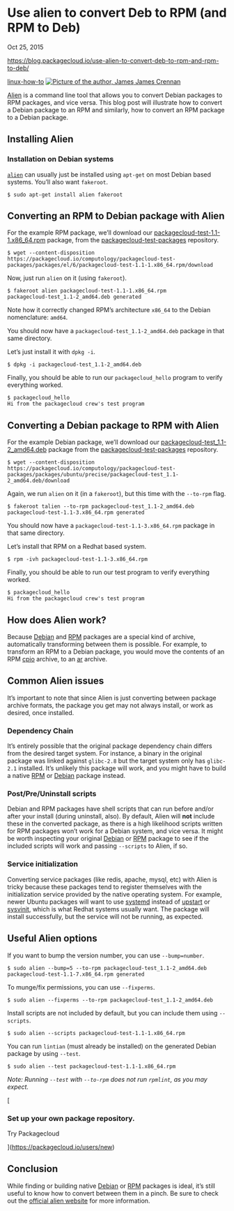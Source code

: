 # Use alien to convert Deb to RPM (and RPM to Deb)

Oct 25, 2015

https://blog.packagecloud.io/use-alien-to-convert-deb-to-rpm-and-rpm-to-deb/


[linux-how-to](https://blog.packagecloud.io/category/linux-how-to/)  [![Picture of the author, James](https://fs.buttercms.com/resize=height:64/gs764RxTHWYsALcWIzRM) James Crennan](https://blog.packagecloud.io/author/james-crennan/)


[Alien](https://en.wikipedia.org/wiki/Alien_(software)) is a command line tool that allows you to convert Debian packages to RPM packages, and vice versa. This blog post will illustrate how to convert a Debian package to an RPM and similarly, how to convert an RPM package to a Debian package.


## Installing Alien

### Installation on Debian systems

[`alien`](http://joeyh.name/code/alien/) can usually just be installed using `apt-get` on most Debian based systems. You’ll also want `fakeroot`.

```
$ sudo apt-get install alien fakeroot
```

## Converting an RPM to Debian package with Alien

For the example RPM package, we’ll download our [packagecloud-test-1.1-1.x86\_64.rpm](https://packagecloud.io/computology/packagecloud-test-packages/packages/el/6/packagecloud-test-1.1-1.x86_64.rpm) package, from the [packagecloud-test-packages](https://packagecloud.io/computology/packagecloud-test-packages) repository.

```
$ wget --content-disposition https://packagecloud.io/computology/packagecloud-test-packages/packages/el/6/packagecloud-test-1.1-1.x86_64.rpm/download
```

Now, just run `alien` on it (using `fakeroot`).

```
$ fakeroot alien packagecloud-test-1.1-1.x86_64.rpm
packagecloud-test_1.1-2_amd64.deb generated
```

Note how it correctly changed RPM’s architecture `x86_64` to the Debian nomenclature: `amd64`.

You should now have a `packagecloud-test_1.1-2_amd64.deb` package in that same directory.

Let’s just install it with `dpkg -i`.

```
$ dpkg -i packagecloud-test_1.1-2_amd64.deb
```

Finally, you should be able to run our `packagecloud_hello` program to verify everything worked.

```
$ packagecloud_hello
Hi from the packagecloud crew's test program
```

## Converting a Debian package to RPM with Alien

For the example Debian package, we’ll download our [packagecloud-test\_1.1-2\_amd64.deb](https://packagecloud.io/computology/packagecloud-test-packages/packages/ubuntu/precise/packagecloud-test_1.1-2_amd64.deb) package from the [packagecloud-test-packages](https://packagecloud.io/computology/packagecloud-test-packages) repository.

```
$ wget --content-disposition https://packagecloud.io/computology/packagecloud-test-packages/packages/ubuntu/precise/packagecloud-test_1.1-2_amd64.deb/download
```

Again, we run `alien` on it (in a `fakeroot`), but this time with the `--to-rpm` flag.

```
$ fakeroot talien --to-rpm packagecloud-test_1.1-2_amd64.deb
packagecloud-test-1.1-3.x86_64.rpm generated
```

You should now have a `packagecloud-test-1.1-3.x86_64.rpm` package in that same directory.

Let’s install that RPM on a Redhat based system.

```
$ rpm -ivh packagecloud-test-1.1-3.x86_64.rpm
```

Finally, you should be able to run our test program to verify everything worked.

```
$ packagecloud_hello
Hi from the packagecloud crew's test program
```

## How does Alien work?

Because [Debian](https://packagecloud.io/blog/inspect-extract-contents-debian-packages/) and [RPM](https://packagecloud.io/blog/inspect-extract-contents-rpm-packages/) packages are a special kind of archive, automatically transforming between them is possible. For example, to transform an RPM to a Debian package, you would move the contents of an RPM [cpio](https://en.wikipedia.org/wiki/Cpio) archive, to an [ar](https://en.wikipedia.org/wiki/Ar_(Unix)) archive.

## Common Alien issues

It’s important to note that since Alien is just converting between package archive formats, the package you get may not always install, or work as desired, once installed.

### Dependency Chain

It’s entirely possible that the original package dependency chain differs from the desired target system. For instance, a binary in the original package was linked against `glibc-2.8` but the target system only has `glibc-2.1` installed. It’s unlikely this package will work, and you might have to build a native [RPM](https://packagecloud.io/blog/building-rpm-packages-with-mock/) or [Debian](https://packagecloud.io/blog/building-debian-and-ubuntu-packages-with-pbuilder/) package instead.

### Post/Pre/Uninstall scripts

Debian and RPM packages have shell scripts that can run before and/or after your install (during uninstall, also). By default, Alien will **not** include these in the converted package, as there is a high likelihood scripts written for RPM packages won’t work for a Debian system, and vice versa. It might be worth inspecting your original [Debian](https://packagecloud.io/blog/inspect-extract-contents-debian-packages/) or [RPM](https://packagecloud.io/blog/inspect-extract-contents-rpm-packages/) package to see if the included scripts will work and passing `--scripts` to Alien, if so.

### Service initialization

Converting service packages (like redis, apache, mysql, etc) with Alien is tricky because these packages tend to register themselves with the initialization service provided by the native operating system. For example, newer Ubuntu packages will want to use [systemd](https://en.wikipedia.org/wiki/Systemd) instead of [upstart](https://en.wikipedia.org/wiki/Upstart) or [sysvinit](https://en.wikipedia.org/wiki/Init#SYSV), which is what Redhat systems usually want. The package will install successfully, but the service will not be running, as expected.

## Useful Alien options

If you want to bump the version number, you can use `--bump=number`.

```
$ sudo alien --bump=5 --to-rpm packagecloud-test_1.1-2_amd64.deb
packagecloud-test-1.1-7.x86_64.rpm generated
```

To munge/fix permissions, you can use `--fixperms`.

```
$ sudo alien --fixperms --to-rpm packagecloud-test_1.1-2_amd64.deb
```

Install scripts are not included by default, but you can include them using `--scripts`.

```
$ sudo alien --scripts packagecloud-test-1.1-1.x86_64.rpm
```

You can run `lintian` (must already be installed) on the generated Debian package by using `--test`.

```
$ sudo alien --test packagecloud-test-1.1-1.x86_64.rpm
```

_Note: Running `--test` with `--to-rpm` does not run `rpmlint`, as you may expect._

[](https://packagecloud.io/users/new)

[

### Set up your own package repository.

Try Packagecloud

](https://packagecloud.io/users/new)

[](https://packagecloud.io/users/new)

## Conclusion

While finding or building native [Debian](https://packagecloud.io/blog/building-debian-and-ubuntu-packages-with-pbuilder/) or [RPM](https://packagecloud.io/blog/building-rpm-packages-with-mock/) packages is ideal, it’s still useful to know how to convert between them in a pinch. Be sure to check out the [official alien website](http://joeyh.name/code/alien/) for more information.
